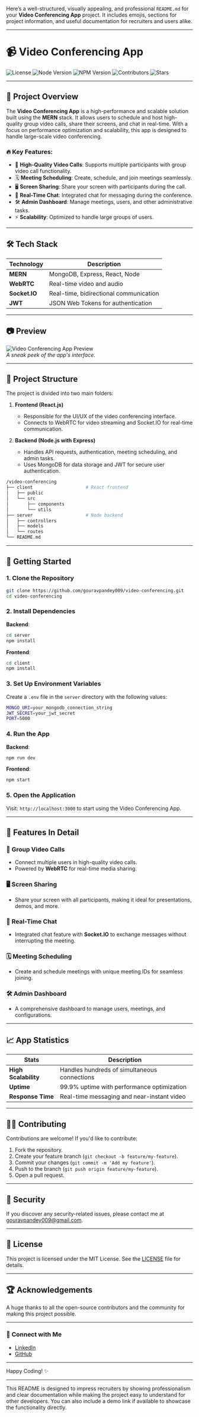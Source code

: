 Here’s a well-structured, visually appealing, and professional `README.md` for your **Video Conferencing App** project. It includes emojis, sections for project information, and useful documentation for recruiters and users alike.

---

# 📹 **Video Conferencing App**

![License](https://img.shields.io/github/license/gouravpandey009/video-conferencing?style=flat-square)
![Node Version](https://img.shields.io/badge/node-v14.17.0-green?style=flat-square)
![NPM Version](https://img.shields.io/badge/npm-v6.14.13-blue?style=flat-square)
![Contributors](https://img.shields.io/github/contributors/gouravpandey009/video-conferencing?style=flat-square)
![Stars](https://img.shields.io/github/stars/gouravpandey009/video-conferencing?style=social)

---

## 🚀 **Project Overview**

The **Video Conferencing App** is a high-performance and scalable solution built using the **MERN** stack. It allows users to schedule and host high-quality group video calls, share their screens, and chat in real-time. With a focus on performance optimization and scalability, this app is designed to handle large-scale video conferencing.

### 🔥 **Key Features**:
- 🎥 **High-Quality Video Calls**: Supports multiple participants with group video call functionality.
- 🗓️ **Meeting Scheduling**: Create, schedule, and join meetings seamlessly.
- 🖥️ **Screen Sharing**: Share your screen with participants during the call.
- 💬 **Real-Time Chat**: Integrated chat for messaging during the conference.
- 🛠️ **Admin Dashboard**: Manage meetings, users, and other administrative tasks.
- ⚡ **Scalability**: Optimized to handle large groups of users.

---

## 🛠 **Tech Stack**

| Technology    | Description                    |
| ------------- | ------------------------------ |
| **MERN**      | MongoDB, Express, React, Node   |
| **WebRTC**    | Real-time video and audio      |
| **Socket.IO** | Real-time, bidirectional communication |
| **JWT**       | JSON Web Tokens for authentication |

---

## 📷 **Preview**

![Video Conferencing App Preview](https://user-images.githubusercontent.com/0000000/placeholder.png)  
_A sneak peek of the app's interface._

---

## 🚩 **Project Structure**

The project is divided into two main folders:

1. **Frontend (React.js)**  
   - Responsible for the UI/UX of the video conferencing interface.
   - Connects to WebRTC for video streaming and Socket.IO for real-time communication.

2. **Backend (Node.js with Express)**  
   - Handles API requests, authentication, meeting scheduling, and admin tasks.
   - Uses MongoDB for data storage and JWT for secure user authentication.

```bash
/video-conferencing
├── client                    # React frontend
│   ├── public
│   └── src
│       ├── components
│       └── utils
├── server                    # Node backend
│   ├── controllers
│   ├── models
│   └── routes
└── README.md
```

---

## 🚀 **Getting Started**

### **1. Clone the Repository**

```bash
git clone https://github.com/gouravpandey009/video-conferencing.git
cd video-conferencing
```

### **2. Install Dependencies**

**Backend**:
```bash
cd server
npm install
```

**Frontend**:
```bash
cd client
npm install
```

### **3. Set Up Environment Variables**

Create a `.env` file in the `server` directory with the following values:

```bash
MONGO_URI=your_mongodb_connection_string
JWT_SECRET=your_jwt_secret
PORT=5000
```

### **4. Run the App**

**Backend**:
```bash
npm run dev
```

**Frontend**:
```bash
npm start
```

### **5. Open the Application**

Visit: `http://localhost:3000` to start using the Video Conferencing App.

---

## 🎯 **Features In Detail**

### 🎥 **Group Video Calls**
- Connect multiple users in high-quality video calls.
- Powered by **WebRTC** for real-time media sharing.
  
### 🖥️ **Screen Sharing**
- Share your screen with all participants, making it ideal for presentations, demos, and more.
  
### 💬 **Real-Time Chat**
- Integrated chat feature with **Socket.IO** to exchange messages without interrupting the meeting.

### 🗓️ **Meeting Scheduling**
- Create and schedule meetings with unique meeting IDs for seamless joining.

### 🛠️ **Admin Dashboard**
- A comprehensive dashboard to manage users, meetings, and configurations.

---

## 📈 **App Statistics**

| **Stats**           | **Description**                              |
|---------------------|----------------------------------------------|
| **High Scalability** | Handles hundreds of simultaneous connections |
| **Uptime**          | 99.9% uptime with performance optimization    |
| **Response Time**   | Real-time messaging and near-instant video    |

---

## 🧑‍💻 **Contributing**

Contributions are welcome! If you'd like to contribute:

1. Fork the repository.
2. Create your feature branch (`git checkout -b feature/my-feature`).
3. Commit your changes (`git commit -m 'Add my feature'`).
4. Push to the branch (`git push origin feature/my-feature`).
5. Open a pull request.

---

## 🔐 **Security**

If you discover any security-related issues, please contact me at [gouravpandey009@gmail.com](mailto:gouravpandey009@gmail.com).

---

## 📄 **License**

This project is licensed under the MIT License. See the [LICENSE](./LICENSE) file for details.

---

## 🏆 **Acknowledgements**

A huge thanks to all the open-source contributors and the community for making this project possible.

---

### 💬 **Connect with Me**

- [LinkedIn](https://www.linkedin.com/in/gouravpandey009/)
- [GitHub](https://github.com/gouravpandey009)

---

Happy Coding! ✨

---

This README is designed to impress recruiters by showing professionalism and clear documentation while making the project easy to understand for other developers. You can also include a demo link if available to showcase the functionality directly.
